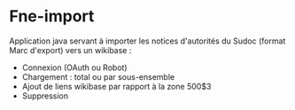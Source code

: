 # Fne-import

Application java servant à importer les notices d'autorités du Sudoc (format Marc d'export) vers un wikibase : 
- Connexion (OAuth ou Robot)
- Chargement : total ou par sous-ensemble
- Ajout de liens wikibase par rapport à la zone 500$3
- Suppression
